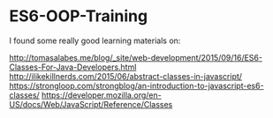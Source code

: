# ES6-OOP-Training

I found some really good learning materials on:

http://tomasalabes.me/blog/_site/web-development/2015/09/16/ES6-Classes-For-Java-Developers.html
http://ilikekillnerds.com/2015/06/abstract-classes-in-javascript/
https://strongloop.com/strongblog/an-introduction-to-javascript-es6-classes/
https://developer.mozilla.org/en-US/docs/Web/JavaScript/Reference/Classes
